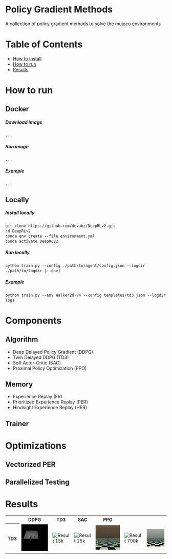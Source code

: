 # Policy Gradient Methods
A collection of policy gradient methods to solve the mujoco environments



# Table of Contents

- [How to install](#how-to-install)
- [How to run](#how-to-run)
- [Results](#results)

# How to run
## Docker
##### Download image 
```
...
```
##### Run image
```
...
```
##### Example
```
...

```
## Locally
##### Install locally
```
git clone https://github.com/devabz/DeepRLv2.git
cd DeepRLv2
conda env create --file environment.yml
conda activate DeepRLv2
```
##### Run locally
```
python train.py --config ./path/to/agent/config.json --logdir ./path/to/logdir [--env]
```
##### Example
```
python train.py --env Walker2d-v4 --config templates/td3.json --logdir logs
```


# Components

## Algorithm
- Deep Delayed Policy Gradient (DDPG) 
- Twin Delayed DDPG (TD3)
- Soft Actor-Critic (SAC)
- Proximal Policy Optimization (PPO)

## Memory
- Experience Replay (ER)
- Prioritized Experience Replay (PER)
- Hindsight Experience Replay (HER)

## Trainer

# Optimizations
## Vectorized PER
## Parallelized Testing




# Results

<table style="width:100%;">
  <tr>
    <th></th>
    <th>DDPG</th>
    <th>TD3</th>
    <th>SAC</th>
    <th>PPO</th>
  </tr>
  <tr>
    <th>TD3</th>
    <td><img src="gifs/td3/pusher-v4_2.gif" alt="Result 15k" style="width:100%; max-height:200px;" /></td>
    <td><img src="gifs/td3/hopper-4.gif" alt="Result 15k" style="width:100%; max-height:200px;" /></td>
    <td><img src="gifs/td3/humanoid-v4.gif" alt="Result 15k" style="width:100%; max-height:200px;" /></td>
    <td><img src="gifs/td3/walker2d-v4.gif" alt="Result 700k" style="width:100%; max-height:200px;" /></td>
    <td><img src="gifs/td3/ant-v4.gif" alt="Result 700k" style="width:100%; max-height:200px;" /></td>
    <td><img src="gifs/td3/halfcheetah-v4.gif" alt="Result 15k" style="width:100%; max-height:200px;" /></td>
  </tr>
</table>

